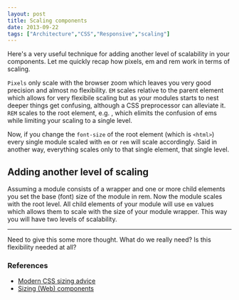 ```yaml
---
layout: post
title: Scaling components
date: 2013-09-22
tags: ["Architecture","CSS","Responsive","scaling"]
---
```


Here's a very useful technique for adding another level of scalability in your components. Let me quickly recap how pixels, em and rem work in terms of scaling.

`Pixels` only scale with the browser zoom which leaves you very good precision and almost no flexibility. `EM` scales relative to the parent element which allows for very flexibile scaling but as your modules starts to nest deeper things get confusing, although a CSS preprocessor can alleviate it. `REM` scales to the root element, e.g. , which elimits the confusion of ems while limiting your scaling to a single level.

Now, if you change the `font-size` of the root element (which is `<html>`) every single module scaled with `em` or `rem` will scale accordingly. Said in another way, everything scales only to that single element, that single level.

## Adding another level of scaling

Assuming a module consists of a wrapper and one or more child elements you set the base (font) size of the module in rem. Now the module scales with the root level. All child elements of your module will use `em` values which allows them to scale with the size of your module wrapper. This way you will have two levels of scalability.

* * *

Need to give this some more thought. What do we really need? Is this flexibility needed at all?

### References

*   [Modern CSS sizing advice](http://codesandnotes.com/modern-css-sizing-advice/)
*   [Sizing (Web) components](https://medium.com/p/8f433689736f)